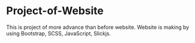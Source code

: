 # Project-of-Website
This is project of more advance than before website. Website is making by using Bootstrap, SCSS, JavaScript, Slickjs.
